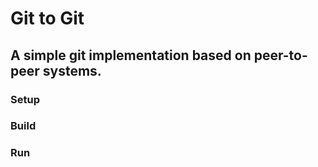 # Git to Git

## A simple git implementation based on peer-to-peer systems.

### Setup

### Build

### Run